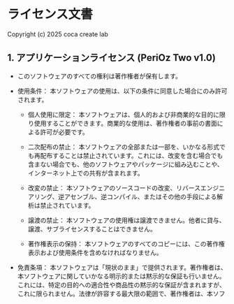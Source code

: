 # ライセンス文書

Copyright (c) 2025 coca create lab


## 1. アプリケーションライセンス (PeriOz Two v1.0)

- このソフトウェアのすべての権利は著作権者が保有します。

- 使用条件：
本ソフトウェアの使用は、以下の条件に同意した場合にのみ許可されます。

  - 個人使用に限定：
    本ソフトウェアは、個人的および非商業的な目的に限り使用することができます。商業的な使用は、著作権者の事前の書面による許可が必要です。

  - 二次配布の禁止：
    本ソフトウェアの全部または一部を、いかなる形式でも再配布することは禁止されています。これには、改変を含む場合でも含まない場合でも、他のソフトウェアやパッケージに組み込むことや、インターネット上での共有が含まれます。

  - 改変の禁止：
    本ソフトウェアのソースコードの改変、リバースエンジニアリング、逆アセンブル、逆コンパイル、またはその他の手段による解析は禁止されています。

  - 譲渡の禁止：
    本ソフトウェアの使用権は譲渡できません。他者に貸与、譲渡、サブライセンスすることはできません。

  - 著作権表示の保持：
   本ソフトウェアのすべてのコピーには、この著作権表示および使用条件を含めなければなりません。

- 免責条項：
  本ソフトウェアは「現状のまま」で提供されます。著作権者は、本ソフトウェアに関していかなる明示的または黙示的な保証も行いません。これには、特定の目的への適合性や商品性の黙示的な保証が含まれますが、これに限られません。法律が許容する最大限の範囲で、著作権者は、本ソフトウェアの使用または使用不能によって発生するいかなる損害に対しても責任を負いません。これには、データの損失、収益の喪失、業務の中断、またはその他の商業的損害が含まれますが、これに限られません。

## 2. Third Party LICENSES

### 2-1.PYTHONとライセンス

- PYTHON
  - version 3.11.8
  - [Download link](https://www.python.org/downloads/release/python-3118/)
  - [History and License](https://docs.python.org/3.11/license.html)

### 2-2.同梱されたPYTHONにインストール済みのライブラリとライセンス概要
このアプリケーションは、以下のサードパーティのライブラリを利用しており、同梱されているpythonに予めインストールされています。各ライブラリの詳細なライセンス情報は、ルートディレクトリ内の`Third Party License Documents`フォルダに同梱されたファイルを参照してください。また、これらのライブラリを使用する際には、それぞれのライセンス条件に従う必要がありますので、インストール前に必ず確認し、同意の上でアプリケーションをインストールし、ご利用ください。
(ルートディレクトリ:https://github.com/coca-create/render_streamlit)



| Name                      | Version     | License                              | URL                                                                  |
|---------------------------|-------------|--------------------------------------|----------------------------------------------------------------------|
| GitPython                 | 3.1.44      | BSD License                          | https://github.com/gitpython-developers/GitPython                    |
| Jinja2                    | 3.1.6       | BSD License                          | https://github.com/pallets/jinja/                                    |
| MarkupSafe                | 3.0.2       | BSD License                          | https://github.com/pallets/markupsafe/                               |
| altair                    | 5.5.0       | BSD License                          | https://github.com/vega/altair                                       |
| attrs                     | 25.1.0      | UNKNOWN                              | https://www.attrs.org/en/stable/changelog.html                       |
| blinker                   | 1.9.0       | MIT License                          | https://github.com/pallets-eco/blinker/                              |
| cachetools                | 5.5.2       | MIT License                          | https://github.com/tkem/cachetools/                                  |
| certifi                   | 2025.1.31   | Mozilla Public License 2.0 (MPL 2.0) | https://github.com/certifi/python-certifi                            |
| charset-normalizer        | 3.4.1       | MIT License                          | https://github.com/jawah/charset_normalizer/blob/master/CHANGELOG.md |
| click                     | 8.1.8       | BSD License                          | https://github.com/pallets/click/                                    |
| colorama                  | 0.4.6       | BSD License                          | https://github.com/tartley/colorama                                  |
| et_xmlfile                | 2.0.0       | MIT License                          | https://foss.heptapod.net/openpyxl/et_xmlfile                        |
| gitdb                     | 4.0.12      | BSD License                          | https://github.com/gitpython-developers/gitdb                        |
| idna                      | 3.10        | BSD License                          | https://github.com/kjd/idna                                          |
| jsonschema                | 4.23.0      | MIT License                          | https://github.com/python-jsonschema/jsonschema                      |
| jsonschema-specifications | 2024.10.1   | MIT License                          | https://github.com/python-jsonschema/jsonschema-specifications       |
| lxml                      | 5.3.1       | BSD License                          | https://lxml.de/                                                     |
| markdown2                 | 2.5.3       | MIT License                          | https://github.com/trentm/python-markdown2                           |
| narwhals                  | 1.30.0      | MIT License                          | https://github.com/narwhals-dev/narwhals                             |
| numpy                     | 2.2.3       | BSD License                          | https://numpy.org                                                    |
| openpyxl                  | 3.1.5       | MIT License                          | https://openpyxl.readthedocs.io                                      |
| packaging                 | 24.2        | Apache Software License; BSD License | https://github.com/pypa/packaging                                    |
| pandas                    | 2.2.3       | BSD License                          | https://pandas.pydata.org                                            |
| pillow                    | 11.1.0      | CMU License (MIT-CMU)                | https://python-pillow.github.io                                      |
| protobuf                  | 5.29.3      | 3-Clause BSD License                 | https://developers.google.com/protocol-buffers/                      |
| pyarrow                   | 19.0.1      | Apache Software License              | https://arrow.apache.org/                                            |
| pydeck                    | 0.9.1       | Apache License 2.0                   | https://github.com/visgl/deck.gl/tree/master/bindings/pydeck         |
| python-dateutil           | 2.9.0.post0 | Apache Software License; BSD License | https://github.com/dateutil/dateutil                                 |
| python-docx               | 1.1.2       | MIT License                          | https://github.com/python-openxml/python-docx                        |
| pytz                      | 2025.1      | MIT License                          | http://pythonhosted.org/pytz                                         |
| referencing               | 0.36.2      | UNKNOWN                              | https://github.com/python-jsonschema/referencing                     |
| requests                  | 2.32.3      | Apache Software License              | https://requests.readthedocs.io                                      |
| rpds-py                   | 0.23.1      | MIT                                  | https://github.com/crate-py/rpds                                     |
| six                       | 1.17.0      | MIT License                          | https://github.com/benjaminp/six                                     |
| smmap                     | 5.0.2       | BSD License                          | https://github.com/gitpython-developers/smmap                        |
| srt                       | 3.5.3       | MIT License                          | https://github.com/cdown/srt                                         |
| streamlit                 | 1.43.1      | Apache Software License              | https://streamlit.io                                                 |
| tenacity                  | 9.0.0       | Apache Software License              | https://github.com/jd/tenacity                                       |
| toml                      | 0.10.2      | MIT License                          | https://github.com/uiri/toml                                         |
| tornado                   | 6.4.2       | Apache Software License              | http://www.tornadoweb.org/                                           |
| typing_extensions         | 4.12.2      | Python Software Foundation License   | https://github.com/python/typing_extensions                          |
| tzdata                    | 2025.1      | Apache Software License              | https://github.com/python/tzdata                                     |
| urllib3                   | 2.3.0       | MIT License                          | https://github.com/urllib3/urllib3/blob/main/CHANGES.rst             |
| watchdog                  | 6.0.0       | Apache Software License              | https://github.com/gorakhargosh/watchdog   

